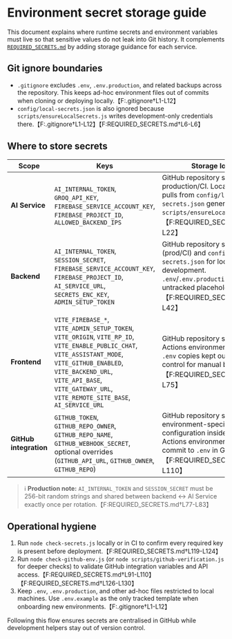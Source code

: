 # Environment secret storage guide

This document explains where runtime secrets and environment variables must live so that sensitive values do not leak into Git history. It complements [`REQUIRED_SECRETS.md`](../REQUIRED_SECRETS.md) by adding storage guidance for each service.

## Git ignore boundaries
- `.gitignore` excludes `.env`, `.env.production`, and related backups across the repository. This keeps ad-hoc environment files out of commits when cloning or deploying locally.【F:.gitignore†L1-L12】
- `config/local-secrets.json` is also ignored because `scripts/ensureLocalSecrets.js` writes development-only credentials there.【F:.gitignore†L1-L12】【F:REQUIRED_SECRETS.md†L6-L6】

## Where to store secrets
| Scope | Keys | Storage location |
| --- | --- | --- |
| **AI Service** | `AI_INTERNAL_TOKEN`, `GROQ_API_KEY`, `FIREBASE_SERVICE_ACCOUNT_KEY`, `FIREBASE_PROJECT_ID`, `ALLOWED_BACKEND_IPS` | GitHub repository secrets for production/CI. Local development pulls from `config/local-secrets.json` generated by `scripts/ensureLocalSecrets.js`.【F:REQUIRED_SECRETS.md†L8-L22】 |
| **Backend** | `AI_INTERNAL_TOKEN`, `SESSION_SECRET`, `FIREBASE_SERVICE_ACCOUNT_KEY`, `FIREBASE_PROJECT_ID`, `AI_SERVICE_URL`, `SECRETS_ENC_KEY`, `ADMIN_SETUP_TOKEN` | GitHub repository secrets (prod/CI) and `config/local-secrets.json` for local development. `.env`/`.env.production` files remain untracked placeholders only.【F:REQUIRED_SECRETS.md†L24-L42】 |
| **Frontend** | `VITE_FIREBASE_*`, `VITE_ADMIN_SETUP_TOKEN`, `VITE_ORIGIN`, `VITE_RP_ID`, `VITE_ENABLE_PUBLIC_CHAT`, `VITE_ASSISTANT_MODE`, `VITE_GITHUB_ENABLED`, `VITE_BACKEND_URL`, `VITE_API_BASE`, `VITE_GATEWAY_URL`, `VITE_REMOTE_SITE_BASE`, `AI_SERVICE_URL` | GitHub repository secrets via Actions environment variables, or `.env` copies kept outside version control for manual builds.【F:REQUIRED_SECRETS.md†L44-L75】 |
| **GitHub integration** | `GITHUB_TOKEN`, `GITHUB_REPO_OWNER`, `GITHUB_REPO_NAME`, `GITHUB_WEBHOOK_SECRET`, optional overrides (`GITHUB_API_URL`, `GITHUB_OWNER`, `GITHUB_REPO`) | GitHub repository secrets and/or environment-specific configuration inside GitHub Actions environments. Never commit to `.env` in Git.【F:REQUIRED_SECRETS.md†L91-L110】 |

> ℹ️ **Production note:** `AI_INTERNAL_TOKEN` and `SESSION_SECRET` must be 256-bit random strings and shared between backend ↔ AI Service exactly once per rotation.【F:REQUIRED_SECRETS.md†L77-L83】

## Operational hygiene
1. Run `node check-secrets.js` locally or in CI to confirm every required key is present before deployment.【F:REQUIRED_SECRETS.md†L119-L124】
2. Run `node check-github-env.js` (or `node scripts/github-verification.js` for deeper checks) to validate GitHub integration variables and API access.【F:REQUIRED_SECRETS.md†L91-L110】【F:REQUIRED_SECRETS.md†L126-L130】
3. Keep `.env`, `.env.production`, and other ad-hoc files restricted to local machines. Use `.env.example` as the only tracked template when onboarding new environments.【F:.gitignore†L1-L12】

Following this flow ensures secrets are centralised in GitHub while development helpers stay out of version control.
